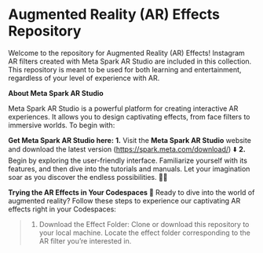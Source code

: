 # Augmented Reality (AR) Effects Repository

Welcome to the repository for Augmented Reality (AR) Effects! Instagram AR filters created with Meta Spark AR Studio are included in this collection. This repository is meant to be used for both learning and entertainment, regardless of your level of experience with AR.

**About Meta Spark AR Studio**

Meta Spark AR Studio is a powerful platform for creating interactive AR experiences. It allows you to design captivating effects, from face filters to immersive worlds. To begin with:

**Get Meta Spark AR Studio here:**
  **1.** Visit the **Meta Spark AR Studio** website and download the latest version (https://spark.meta.com/download/) ⬇️
  **2.** Begin by exploring the user-friendly interface. Familiarize yourself with its features, and then dive into the tutorials and manuals. Let your imagination soar as you discover the endless possibilities. 🚀✨

**Trying the AR Effects in Your Codespaces 🚀**
Ready to dive into the world of augmented reality? Follow these steps to experience our captivating AR effects right in your Codespaces:

  > 1. Download the Effect Folder:
  Clone or download this repository to your local machine.
  Locate the effect folder corresponding to the AR filter you’re interested in.
